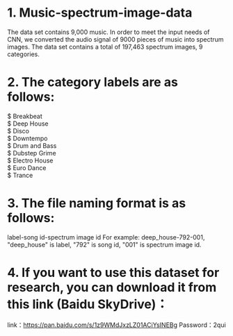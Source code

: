 # 1. Music-spectrum-image-data
The data set contains 9,000 music.  In order to meet the input needs of CNN, 
we converted the audio signal of 9000 pieces of music into spectrum images. 
The data set contains a total of 197,463 spectrum images, 9 categories.

# 2. The category labels are as follows:
$ Breakbeat  
$ Deep House  
$ Disco  
$ Downtempo  
$ Drum and Bass  
$ Dubstep Grime  
$ Electro House  
$ Euro Dance  
$ Trance  

# 3. The file naming format is as follows:
label-song id-spectrum image id
For example: deep_house-792-001, "deep_house" is label, "792" is song id, "001" is spectrum image id.

# 4. If you want to use this dataset for research, you can download it from this link (Baidu SkyDrive)：
link：https://pan.baidu.com/s/1z9WMdJxzLZ01ACiYsINEBg 
Password：2qui
